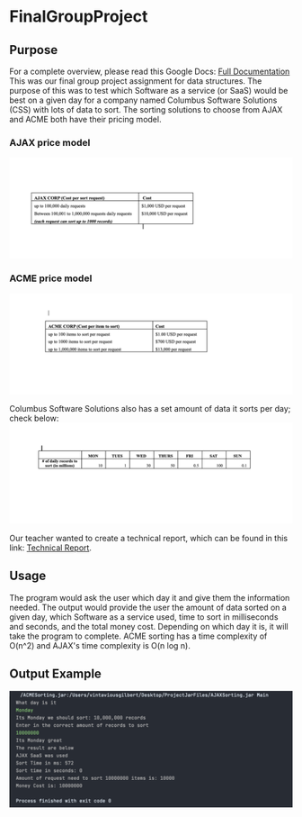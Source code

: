 # FinalGroupProject

## Purpose
For a complete overview, please read this Google Docs: [Full Documentation](https://docs.google.com/document/d/17qE4EpPkiPzLPozuWUquXoIG7EHNouHkCWiLn5jvdzw/edit)
This was our final group project assignment for data structures. The purpose of this was to test which Software as a service (or SaaS) would be best on a given day for a company named Columbus Software Solutions (CSS) with lots of data to sort. The sorting solutions to choose from AJAX and ACME both have their pricing model.
### AJAX price model
![AJAX](https://github.com/VintaviousG/FinalGroupProject/blob/master/AJAXCorp.png?raw=true)

### ACME price model
![ACME](https://github.com/VintaviousG/FinalGroupProject/blob/master/ACMECorp.png?raw=true)

 Columbus Software Solutions also has a set amount of data it sorts per day; check below:
![Days](https://github.com/VintaviousG/FinalGroupProject/blob/master/Sorting_Days.png?raw=true)

Our teacher wanted to create a technical report, which can be found in this link: [Technical Report](https://docs.google.com/document/d/1rCjDQgEKEoDdsL_U9MxKd0B_-NJkKdjI6fL9T1vYdfY/edit).

## Usage
The program would ask the user which day it and give them the information needed. The output would provide the user the amount of data sorted on a given day, which Software as a service used, time to sort in milliseconds and seconds, and the total money cost. Depending on which day it is, it will take the program to complete. ACME sorting has a time complexity of O(n^2) and AJAX's time complexity is O(n log n). 
## Output Example
![Example](https://github.com/VintaviousG/FinalGroupProject/blob/master/FinalGroupProject.png)



